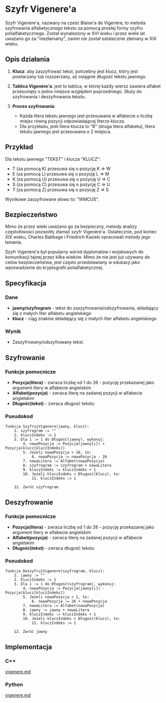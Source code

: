 # Szyfr Vigenere'a

Szyfr Vigenère'a, nazwany na cześć Blaise'a de Vigenère, to metoda szyfrowania alfabetycznego tekstu za pomocą prostej formy szyfru polialfabetycznego. Został wynaleziony w XVI wieku i przez wiele lat uważano go za "niezłamalny", zanim nie został ostatecznie złamany w XIX wieku.

## Opis działania

1. **Klucz**: aby zaszyfrować tekst, potrzebny jest klucz, który jest powtarzany lub rozszerzany, aż osiągnie długość tekstu jawnego.
   
2. **Tablica Vigenère'a**: jest to tablica, w której każdy wiersz zawiera alfabet przesunięty o jedno miejsce względem poprzedniego. Służy do szyfrowania i deszyfrowania tekstu.

3. **Proces szyfrowania**:
   - Każda litera tekstu jawnego jest przesuwana w alfabecie o liczbę miejsc równą pozycji odpowiadającej literze klucza.
   - Dla przykładu, jeśli litera klucza to "B" (druga litera alfabetu), litera tekstu jawnego jest przesuwana o 2 miejsca.

## Przykład

Dla tekstu jawnego "TEKST" i klucza "KLUCZ":

- T (za pomocą K) przesuwa się o pozycję K => W
- E (za pomocą L) przesuwa się o pozycję L => M
- K (za pomocą U) przesuwa się o pozycję U => C
- S (za pomocą C) przesuwa się o pozycję C => U
- T (za pomocą Z) przesuwa się o pozycję Z => S

Wynikowe zaszyfrowane słowo to: "WMCUS".

## Bezpieczeństwo

Mimo że przez wieki uważano go za bezpieczny, metody analizy częstotliwości pozwoliły złamać szyfr Vigenère'a. Ostatecznie, pod koniec XIX wieku, Charles Babbage i Friedrich Kasiski opracowali metody jego łamania.

Szyfr Vigenère'a był popularny wśród dyplomatów i wojskowych do komunikacji tajnej przez kilka wieków. Mimo że nie jest już używany do celów bezpieczeństwa, jest często przedstawiany w edukacji jako wprowadzenie do kryptografii polialfabetycznej.

## Specyfikacja

### Dane

- **jawny/szyfrogram** - tekst do zaszyfrowania/odszyfrowania, składający się z małych liter alfabetu angielskiego
- **klucz** - ciąg znaków składający się z małych liter alfabetu angielskiego

### Wynik

- Zaszyfrowany/odszyfrowany tekst.

## Szyfrowanie

### Funkcje pomocnicze

- **Pozycja(litera)** - zwraca liczbę od $1$ do $26$ - pozycję przekazanej jako argument litery w alfabecie angielskim
- **Alfabet(pozycja)** - zwraca literę na zadanej pozycji w alfabecie angielskim
- **Długość(tekst)** - zwraca długość tekstu

### Pseudokod

```
funkcja SzyfrujVigenere(jawny, klucz):
    1. szyfrogram := ""
    2. kluczIndeks := 1
    3. Dla i := 1 do Długość(jawny), wykonuj:
        4. nowaPozycja := Pozycja(jawny[i]) + Pozycja(klucz[kluczIndeks])
        5. Jeżeli nowaPozycja > 26, to:
            6. nowaPozycja := nowaPozycja - 26
        7. nowaLitera := Alfabet(nowaPozycja)
        8. szyfrogram := szyfrogram + nowaLitera
        9. kluczIndeks := kluczIndeks + 1
        10. Jeżeli kluczIndeks > Długość(klucz), to:
            11. kluczIndeks := 1

    12. Zwróć szyfrogram 
```

## Deszyfrowanie

### Funkcje pomocnicze

- **Pozycja(litera)** - zwraca liczbę od $1$ do $26$ - pozycję przekazanej jako argument litery w alfabecie angielskim
- **Alfabet(pozycja)** - zwraca literę na zadanej pozycji w alfabecie angielskim
- **Długość(tekst)** - zwraca długość tekstu

### Pseudokod

```
funkcja DeszyfrujVigenere(szyfrogram, klucz):
    1. jawny := ""
    2. kluczIndeks := 1
    3. Dla i := 1 do Długość(szyfrogram), wykonuj:
        4. nowaPozycja := Pozycja(jawny[i]) - Pozycja(klucz[kluczIndeks])
        5. Jeżeli nowaPozycja < 1, to:
            6. nowaPozycja := 26 + nowaPozycja
        7. nowaLitera := Alfabet(nowaPozycja)
        8. jawny := jawny + nowaLitera
        9. kluczIndeks := kluczIndeks + 1
        10. Jeżeli kluczIndeks > Długość(klucz), to:
            11. kluczIndeks := 1

    12. Zwróć jawny 
```

## Implementacja

### C++


[vigenere.md](../../../programming/c++/algorithms/cryptography/vigenere.md)


### Python


[vigenere.md](../../../programming/python/algorithms/cryptography/vigenere.md)

